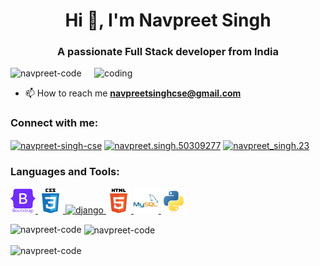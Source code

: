<h1 align="center">Hi 👋, I'm Navpreet Singh</h1>
<h3 align="center">A passionate Full Stack developer from India</h3>
<img align="right" alt="coding" width="370" src="https://user-images.githubusercontent.com/55389276/140866485-8fb1c876-9a8f-4d6a-98dc-08c4981eaf70.gif">
<p align="left"> <img src="https://komarev.com/ghpvc/?username=navpreet-code&label=Profile%20views&color=0e75b6&style=flat" alt="navpreet-code" /> </p>

- 📫 How to reach me **navpreetsinghcse@gmail.com**

<h3 align="left">Connect with me:</h3>
<p align="left">
<a href="https://linkedin.com/in/navpreet-singh-cse" target="blank"><img align="center" src="https://raw.githubusercontent.com/rahuldkjain/github-profile-readme-generator/master/src/images/icons/Social/linked-in-alt.svg" alt="navpreet-singh-cse" height="30" width="40" /></a>
<a href="https://fb.com/navpreet.singh.50309277" target="blank"><img align="center" src="https://raw.githubusercontent.com/rahuldkjain/github-profile-readme-generator/master/src/images/icons/Social/facebook.svg" alt="navpreet.singh.50309277" height="30" width="40" /></a>
<a href="https://instagram.com/navpreet_singh.23" target="blank"><img align="center" src="https://raw.githubusercontent.com/rahuldkjain/github-profile-readme-generator/master/src/images/icons/Social/instagram.svg" alt="navpreet_singh.23" height="30" width="40" /></a>
</p>

<h3 align="left">Languages and Tools:</h3>
<p align="left"> <a href="https://getbootstrap.com" target="_blank" rel="noreferrer"> <img src="https://raw.githubusercontent.com/devicons/devicon/master/icons/bootstrap/bootstrap-plain-wordmark.svg" alt="bootstrap" width="40" height="40"/> </a> <a href="https://www.w3schools.com/css/" target="_blank" rel="noreferrer"> <img src="https://raw.githubusercontent.com/devicons/devicon/master/icons/css3/css3-original-wordmark.svg" alt="css3" width="40" height="40"/> </a> <a href="https://www.djangoproject.com/" target="_blank" rel="noreferrer"> <img src="https://cdn.worldvectorlogo.com/logos/django.svg" alt="django" width="40" height="40"/> </a> <a href="https://www.w3.org/html/" target="_blank" rel="noreferrer"> <img src="https://raw.githubusercontent.com/devicons/devicon/master/icons/html5/html5-original-wordmark.svg" alt="html5" width="40" height="40"/> </a> <a href="https://www.mysql.com/" target="_blank" rel="noreferrer"> <img src="https://raw.githubusercontent.com/devicons/devicon/master/icons/mysql/mysql-original-wordmark.svg" alt="mysql" width="40" height="40"/> </a> <a href="https://www.python.org" target="_blank" rel="noreferrer"> <img src="https://raw.githubusercontent.com/devicons/devicon/master/icons/python/python-original.svg" alt="python" width="40" height="40"/> </a> </p>

<p><img align="left" src="https://github-readme-stats.vercel.app/api/top-langs?username=navpreet-code&show_icons=true&locale=en&layout=compact" alt="navpreet-code" /></p>

<p>&nbsp;<img align="center" src="https://github-readme-stats.vercel.app/api?username=navpreet-code&show_icons=true&locale=en" alt="navpreet-code" /></p>

<p><img align="center" src="https://github-readme-streak-stats.herokuapp.com/?user=navpreet-code&" alt="navpreet-code" /></p>
